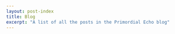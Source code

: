 ```yaml
---
layout: post-index
title: Blog
excerpt: "A list of all the posts in the Primordial Echo blog"
---
```

